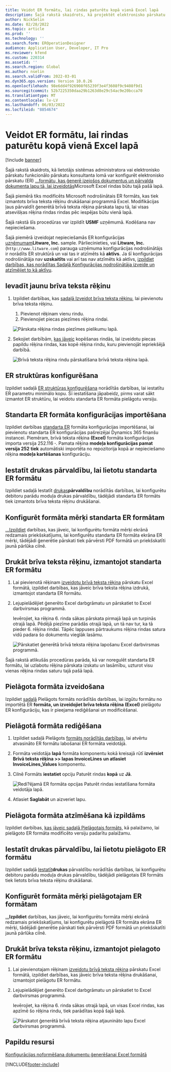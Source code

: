 ```yaml
---
title: Veidot ER formātu, lai rindas paturētu kopā vienā Excel lapā
description: Šajā rakstā skaidrots, kā projektēt elektronisko pārskatu (ER) formātu, kas uztur rindas kopā vienā Microsoft Excel lapā.
author: NickSelin
ms.date: 02/28/2022
ms.topic: article
ms.prod: ''
ms.technology: ''
ms.search.form: EROperationDesigner
audience: Application User, Developer, IT Pro
ms.reviewer: kfend
ms.custom: 220314
ms.assetid: ''
ms.search.region: Global
ms.author: nselin
ms.search.validFrom: 2022-03-01
ms.dyn365.ops.version: Version 10.0.26
ms.openlocfilehash: 98e6dd4f926908f65239f3e4f3608f9c9408f9d1
ms.sourcegitcommit: 52b7225350daa29b1263d8e29c54ac9e20bcca70
ms.translationtype: MT
ms.contentlocale: lv-LV
ms.lasthandoff: 06/03/2022
ms.locfileid: "8854674"
---
```

# <a name="design-an-er-format-to-keep-rows-together-on-the-same-excel-page"></a>Veidot ER formātu, lai rindas paturētu kopā vienā Excel lapā

[!include [banner](../includes/banner.md)]


Šajā rakstā skaidrots, kā lietotājs sistēmas administratora vai elektronisko pārskatu funkcionālo pārskatu konsultanta lomā var konfigurēt elektronisko pārskatu (ER) [...](general-electronic-reporting.md)[formātu, kas ģenerē izejošos dokumentus un pārvalda dokumenta lapu tā, lai izveidotās](er-overview-components.md#format-component)Microsoft Excel rindas būtu tajā pašā lapā.

Šajā piemērā tiks modificēts Microsoft nodrošinātais ER formāts, kas tiek izmantots brīva teksta rēķinu drukāšanai programmā Excel. Modifikācijas ļaus pārvaldīt ģenerētā brīvā teksta rēķina pārskata lapu tā, lai visas atsevišķas rēķina rindas rindas pēc iespējas būtu vienā lapā.

Šajā rakstā šīs procedūras var izpildīt **USMF** uzņēmumā. Kodēšana nav nepieciešama.

Šajā piemērā izveidojat nepieciešamās ER konfigurācijas [uzņēmumam](general-electronic-reporting.md#Configuration)**Litware, Inc.** sample. Pārliecinieties, vai **Litware, Inc.** (`http://www.litware.com`) parauga uzņēmuma konfigurācijas nodrošinātājs ir norādīts ER struktūrā un vai tas ir atzīmēts kā **aktīvs**. Ja šī konfigurācijas nodrošinātāja nav **uzskaitīts** vai arī tas nav atzīmēts kā aktīvs, [izpildiet darbības, kas norādītas Sadaļā Konfigurācijas nodrošinātāja izveide un atzīmējiet to kā aktīvu](tasks/er-configuration-provider-mark-it-active-2016-11.md).

## <a name="enter-a-new-free-text-invoice"></a>Ievadīt jaunu brīva teksta rēķinu

1. Izpildiet darbības, kas [sadaļā Izveidot brīva teksta rēķinu](../../../finance/accounts-receivable/create-free-text-invoice-new.md#create-a-free-text-invoice-1), lai pievienotu brīva teksta rēķinu.

    1. Pievienot rēķinam vienu rindu.
    2. Pievienojiet piecas piezīmes rēķina rindai.

    ![Pārskata rēķina rindas piezīmes pielikumu lapā.](./media/er-keep-excel-rows-together-notes.png)

2. Sekojiet darbībām, [kas jāveic](../../../finance/accounts-receivable/create-free-text-invoice-new.md#copy-lines) kopēšanas rindās, lai izveidotu piecas papildu rēķina rindas, kas kopē rēķina rindu, kuru pievienojāt iepriekšējā darbībā.

    ![Brīvā teksta rēķina rindu pārskatīšana brīvā teksta rēķina lapā.](./media/er-keep-excel-rows-together-invoice.png)

## <a name="configure-the-er-framework"></a>ER struktūras konfigurēšana

Izpildiet sadaļā [ER struktūras konfigurēšana](er-quick-start2-customize-report.md#ConfigureFramework) norādītās darbības, lai iestatītu ER parametru minimālo kopu. Šī iestatīšana jāpabeidz, pirms varat sākt izmantot ER struktūru, lai veidotu standarta ER formāta pielāgotu versiju.

## <a name="import-the-standard-er-format-configuration"></a>Standarta ER formāta konfigurācijas importēšana

Izpildiet darbības [standarta ER](er-quick-start2-customize-report.md#ImportERSolution1) formāta konfigurācijas importēšanai, lai pievienotu standarta ER konfigurācijas pašreizējai Dynamics 365 finanšu instancei. Piemēram, brīvā teksta rēķina **(Excel)** formāta konfigurācijas importa versija 252.116 **·**. Pamata rēķina **modeļa konfigurācijas pamat versija 252** **tiek** automātiski importēta no repozitorija kopā ar nepieciešamo rēķina **modeļa kartēšanas** konfigurāciju.

## <a name="set-up-print-management-to-use-the-standard-er-format"></a>Iestatīt drukas pārvaldību, lai lietotu standarta ER formātu

Izpildiet sadaļā Iestatīt [drukas](er-embed-images-header-footer-excel-reports.md#ConfigurePrintManagement1)**pārvaldību** norādītās darbības, lai konfigurētu debitoru parādu moduļa drukas pārvaldību, tādējādi standarta ER formāts tiek izmantots brīva teksta rēķinu drukāšanai.

## <a name="configure-a-format-destination-for-the-standard-er-format"></a>Konfigurēt formāta mērķi standarta ER formātam

[...](er-quick-start1-new-solution.md#ConfigureDestination)[Izpildiet](er-destination-type-screen.md) darbības, kas jāveic, lai konfigurētu formāta mērķi ekrānā redzamais priekšskatījums, lai konfigurētu standarta ER formāta ekrāna ER mērķi, tādējādi ģenerētie pārskati tiek pārvērsti PDF formātā un priekšskatīti jaunā pārlūka cilnē.

## <a name="print-a-free-text-invoice-by-using-the-standard-er-format"></a>Drukāt brīva teksta rēķinu, izmantojot standarta ER formātu

1. Lai pievienotā rēķinam [izveidotu brīvā teksta rēķina](er-embed-images-header-footer-excel-reports.md#ProcessInvoice1) pārskatu Excel formātā, izpildiet darbības, kas jāveic brīva teksta rēķina izdrukā, izmantojot standarta ER formātu.
2. Lejupielādējiet ģenerēto Excel darbgrāmatu un pārskatiet to Excel darbvirsmas programmā.

    Ievērojiet, ka rēķina 6. rinda sākas pārskata pirmajā lapā un turpinās otrajā lapā. Pēdējā piezīme parādās otrajā lapā, un tā nav tur, ka tā pieder 6. rēķina rindai. Tāpēc lappuses pārtraukums rēķina rindas satura vidū padara šo dokumentu vieglāk lasāmu.

    ![Pārskatiet ģenerētā brīvā teksta rēķina lapošanu Excel darbvirsmas programmā.](./media/er-keep-excel-rows-together-invoice1.gif)

Šajā rakstā atlikušās procedūras parāda, kā var noregulēt standarta ER formātu, lai uzlabotu rēķina pārskata izskatu un lasāmību, uzturot visu vienas rēķina rindas saturu tajā pašā lapā.

## <a name="create-a-custom-format"></a>Pielāgota formāta izveidošana

Izpildiet [sadaļā](er-embed-images-header-footer-excel-reports.md#DeriveProvidedFormat) Pielāgots formāts norādītās darbības, lai izgūtu formātu no importētā ER **formāta, un izveidojiet brīva teksta rēķina (Excel)** pielāgotu ER konfigurāciju, kas ir pieejama rediģēšanai un modificēšanai.

## <a name="edit-the-custom-format"></a>Pielāgotā formāta rediģēšana

1. Izpildiet sadaļā Pielāgots [formāts norādītās darbības,](er-embed-images-header-footer-excel-reports.md#ConfigureDerivedFormat) lai atvērtu atvasināto ER formātu labošanai ER formāta veidotājā.
2. Formāta veidotāja **lapā** formāta komponentu kokā kreisajā rūtī **izvērsiet Brīvā teksta rēķina \>\> lapas InvoiceLines** **un atlasiet InvoiceLines_Values** komponentu.
3. Cilnē Formāts **iestatiet** opciju Paturēt rindas **kopā** uz **Jā**.

    ![Redi?ējamā ER formāta opcijas Paturēt rindas iestatīšana formāta veidotāja lapā.](./media/er-keep-excel-rows-together-format.png)

4. Atlasiet **Saglabāt** un aizveriet lapu.

## <a name="mark-the-custom-format-as-runnable"></a>Pielāgota formāta atzīmēšana kā izpildāms

Izpildiet darbības, [kas jāveic sadaļā Pielāgotais formāts,](er-embed-images-header-footer-excel-reports.md#MarkFormatRunnable) kā palaižamo, lai pielāgoto ER formāta modificēto versiju padarītu palaižamu.

## <a name="set-up-print-management-to-use-the-custom-er-format"></a>Iestatīt drukas pārvaldību, lai lietotu pielāgoto ER formātu

Izpildiet sadaļā [Iestatīt](er-embed-images-header-footer-excel-reports.md#ConfigurePrintManagement2)**drukas** pārvaldību norādītās darbības, lai konfigurētu debitoru parādu moduļa drukas pārvaldību, tādējādi pielāgotais ER formāts tiek lietots brīva teksta rēķinu drukāšanai.

## <a name="configure-a-format-destination-for-the-custom-er-format"></a>Konfigurēt formāta mērķi pielāgotajam ER formātam

[...](er-quick-start1-new-solution.md#ConfigureDestination)**Izpildiet** darbības, kas jāveic, lai konfigurētu formāta mērķi ekrānā redzamais priekšskatījums, lai konfigurētu pielāgotā ER formāta ekrāna ER mērķi, tādējādi ģenerētie pārskati tiek pārvērsti PDF formātā un priekšskatīti jaunā pārlūka cilnē.

## <a name="print-a-free-text-invoice-by-using-the-custom-er-format"></a>Drukāt brīva teksta rēķinu, izmantojot pielagoto ER formātu

1. Lai pievienotajam rēķinam [izveidotu brīvā teksta rēķina](er-embed-images-header-footer-excel-reports.md#ProcessInvoice2) pārskatu Excel formātā, izpildiet darbības, kas jāveic brīva teksta rēķina drukāšanai, izmantojot pielāgotu ER formātu.
2. Lejupielādējiet ģenerēto Excel darbgrāmatu un pārskatiet to Excel darbvirsmas programmā.

    Ievērojiet, ka rēķina 6. rinda sākas otrajā lapā, un visas Excel rindas, kas apzīmē šo rēķina rindu, tiek parādītas kopā šajā lapā.

    ![Pārskatot ģenerētā brīvā teksta rēķina atjaunināto lapu Excel darbvirsmas programmā.](./media/er-keep-excel-rows-together-invoice2.gif)

## <a name="additional-resources"></a>Papildu resursi

[Konfigurācijas noformēšana dokumentu ģenerēšanai Excel formātā](er-fillable-excel.md)

[!INCLUDE[footer-include](../../../includes/footer-banner.md)]
